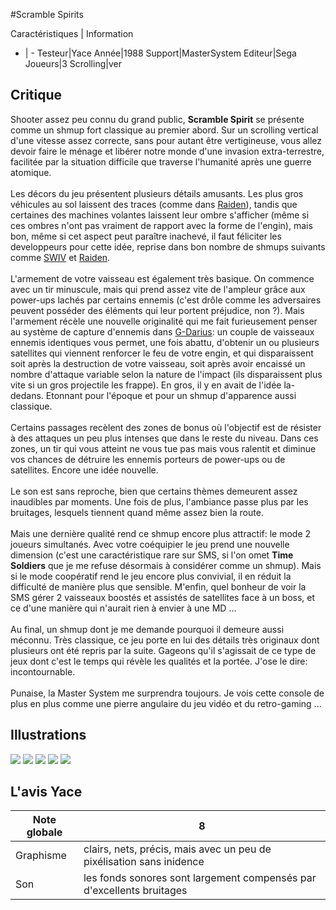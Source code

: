#Scramble Spirits

Caractéristiques | Information
- | -
Testeur|Yace
Année|1988
Support|MasterSystem
Editeur|Sega
Joueurs|3
Scrolling|ver

## Critique
Shooter assez peu connu du grand public, <b>Scramble Spirit</b> se présente comme un shmup fort classique au premier abord. Sur un scrolling vertical d'une vitesse assez correcte, sans pour autant être vertigineuse, vous allez devoir faire le ménage et libérer notre monde d'une invasion extra-terrestre, facilitée par la situation difficile que traverse l'humanité après une guerre atomique.<br/><br/>Les décors du jeu présentent plusieurs détails amusants. Les plus gros véhicules au sol laissent des traces (comme dans <a href="index.php?page=fiche&id=40">Raiden</a>), tandis que certaines des machines volantes laissent leur ombre s'afficher (même si ces ombres n'ont pas vraiment de rapport avec la forme de l'engin), mais bon, même si cet aspect peut paraître inachevé, il faut féliciter les developpeurs pour cette idée, reprise dans bon nombre de shmups suivants comme <a href="index.php?page=fiche&id=687">SWIV</a> et <a href="index.php?page=fiche&id=40">Raiden</a>.<br/><br/>L'armement de votre vaisseau est également très basique. On commence avec un tir minuscule, mais qui prend assez vite de l'ampleur grâce aux power-ups lachés par certains ennemis (c'est drôle comme les adversaires peuvent posséder des éléments qui leur portent préjudice, non ?). Mais l'armement récèle une nouvelle originalité qui me fait furieusement penser au système de capture d'ennemis dans <a href="index.php?page=fiche&id=389">G-Darius</a>: un couple de vaisseaux ennemis identiques vous permet, une fois abattu, d'obtenir un ou plusieurs satellites qui viennent renforcer le feu de votre engin, et qui disparaissent soit après la destruction de votre vaisseau, soit après avoir encaissé un nombre d'attaque variable selon la nature de l'impact (ils disparaissent plus vite si un gros projectile les frappe). En gros, il y en avait de l'idée la-dedans. Etonnant pour l'époque et pour un shmup d'apparence aussi classique.<br/><br/>Certains passages recèlent des zones de bonus où l'objectif est de résister à des attaques un peu plus intenses que dans le reste du niveau. Dans ces zones, un tir qui vous atteint ne vous tue pas mais vous ralentit et diminue vos chances de détruire les ennemis porteurs de power-ups ou de satellites. Encore une idée nouvelle.<br/><br/>Le son est sans reproche, bien que certains thèmes demeurent assez inaudibles par moments. Une fois de plus, l'ambiance passe plus par les bruitages, lesquels tiennent quand même assez bien la route.<br/><br/>Mais une dernière qualité rend ce shmup encore plus attractif: le mode 2 joueurs simultanés. Avec votre coéquipier le jeu prend une nouvelle dimension (c'est une caractéristique rare sur SMS, si l'on omet <b>Time Soldiers</b> que je me refuse désormais à considérer comme un shmup). Mais si le mode coopératif rend le jeu encore plus convivial, il en réduit la difficulté de manière plus que sensible. M'enfin, quel bonheur de voir la SMS gérer 2 vaisseaux boostés et assistés de satellites face à un boss, et ce d'une manière qui n'aurait rien à envier à une MD ...<br/><br/>Au final, un shmup dont je me demande pourquoi il demeure aussi méconnu. Très classique, ce jeu porte en lui des détails très originaux dont plusieurs ont été repris par la suite. Gageons qu'il s'agissait de ce type de jeux dont c'est le temps qui révèle les qualités et la portée. J'ose le dire: incontournable.<br/><br/>Punaise, la Master System me surprendra toujours. Je vois cette console de plus en plus comme une pierre angulaire du jeu vidéo et du retro-gaming ...

## Illustrations
![](http://www.shmup.com/images/thumbs/img_fiche_1_777.GIF)
![](http://www.shmup.com/images/thumbs/img_fiche_2_777.GIF)
![](http://www.shmup.com/images/thumbs/img_fiche_3_777.GIF)
![](http://www.shmup.com/images/thumbs/img_fiche_4_777.GIF)
![](http://www.shmup.com/images/thumbs/img_fiche_5_777.GIF)

## L'avis Yace
Note globale|8
-|-
Graphisme|clairs, nets, précis, mais avec un peu de pixélisation sans inidence
Son|les fonds sonores sont largement compensés par d'excellents bruitages
